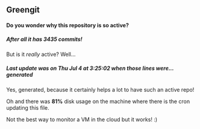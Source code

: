 ## Greengit

#### Do you wonder why this repository is so active?

##### After all it has 3435 commits!

But is it *really* active? Well...

##### Last update was on Thu Jul 4 at 3:25:02 when those lines were... generated

Yes, generated, because it certainly helps a lot to have such an active repo!

Oh and there was **81%** disk usage on the machine
where there is the cron updating this file.

Not the best way to monitor a VM in the cloud but it works! :)
